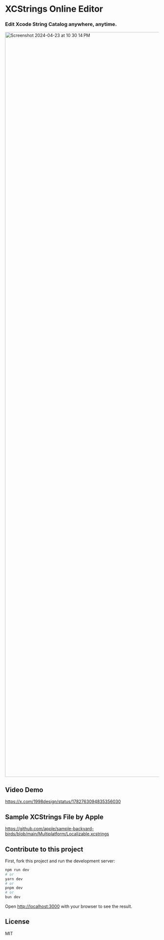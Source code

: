 # XCStrings Online Editor
### Edit Xcode String Catalog anywhere, anytime.

<img width="2443" alt="Screenshot 2024-04-23 at 10 30 14 PM" src="https://github.com/1998code/xcstrings-online/assets/54872601/cd80ec49-854b-4797-bad9-135c5e7fe4e9">

## Video Demo
https://x.com/1998design/status/1782763094835356030

## Sample XCStrings File by Apple
https://github.com/apple/sample-backyard-birds/blob/main/Multiplatform/Localizable.xcstrings

## Contribute to this project

First, fork this project and run the development server:

```bash
npm run dev
# or
yarn dev
# or
pnpm dev
# or
bun dev
```

Open [http://localhost:3000](http://localhost:3000) with your browser to see the result.

## License
MIT
